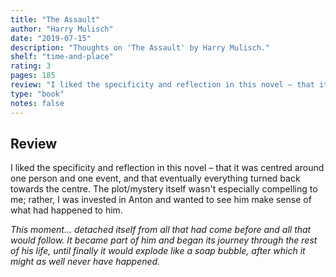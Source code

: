 ```yaml
---
title: "The Assault"
author: "Harry Mulisch"
date: "2019-07-15"
description: "Thoughts on 'The Assault' by Harry Mulisch."
shelf: "time-and-place"
rating: 3
pages: 185
review: "I liked the specificity and reflection in this novel – that it was centred around one person and one event, and that eventually everything turned back towards the centre. The plot/mystery itself wasn't especially compelling to me; rather, I was invested in Anton and wanted to see him make sense of what had happened to him.<br/><br/><i>This moment... detached itself from all that had come before and all that would follow. It became part of him and began its journey through the rest of his life, until finally it would explode like a soap bubble, after which it might as well never have happened.</i>"
type: "book"
notes: false
---
```


## Review

I liked the specificity and reflection in this novel – that it was centred around one person and one event, and that eventually everything turned back towards the centre. The plot/mystery itself wasn't especially compelling to me; rather, I was invested in Anton and wanted to see him make sense of what had happened to him.

_This moment... detached itself from all that had come before and all that would follow. It became part of him and began its journey through the rest of his life, until finally it would explode like a soap bubble, after which it might as well never have happened._
